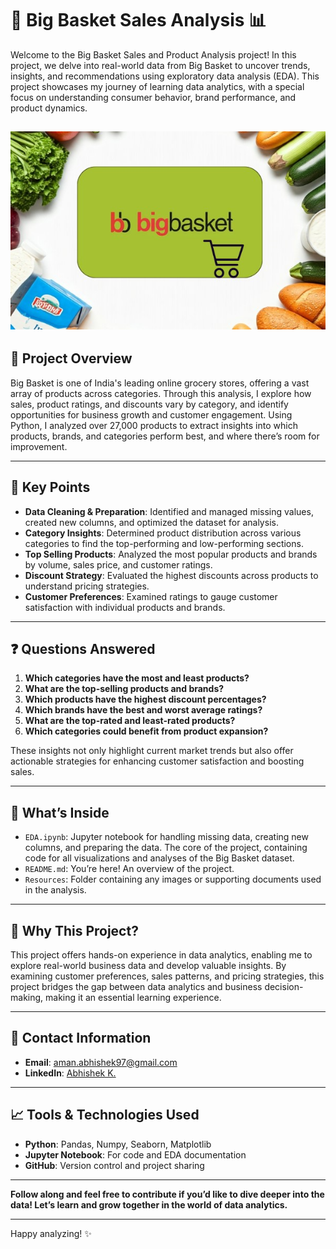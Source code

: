 # 🛒 Big Basket Sales Analysis 📊

Welcome to the Big Basket Sales and Product Analysis project! In this project, we delve into real-world data from Big Basket to uncover trends, insights, and recommendations using exploratory data analysis (EDA). This project showcases my journey of learning data analytics, with a special focus on understanding consumer behavior, brand performance, and product dynamics.

![welcome](https://github.com/Abhishek-4195/Python---EDA---Big-Basket-Sales-Analysis/blob/main/Screenshot%202024-11-14%20200610.jpg)
---

## 📌 Project Overview
Big Basket is one of India's leading online grocery stores, offering a vast array of products across categories. Through this analysis, I explore how sales, product ratings, and discounts vary by category, and identify opportunities for business growth and customer engagement. Using Python, I analyzed over 27,000 products to extract insights into which products, brands, and categories perform best, and where there’s room for improvement.

---

## 🔑 Key Points
- **Data Cleaning & Preparation**: Identified and managed missing values, created new columns, and optimized the dataset for analysis.
- **Category Insights**: Determined product distribution across various categories to find the top-performing and low-performing sections.
- **Top Selling Products**: Analyzed the most popular products and brands by volume, sales price, and customer ratings.
- **Discount Strategy**: Evaluated the highest discounts across products to understand pricing strategies.
- **Customer Preferences**: Examined ratings to gauge customer satisfaction with individual products and brands.

---

## ❓ Questions Answered
1. **Which categories have the most and least products?**
2. **What are the top-selling products and brands?**
3. **Which products have the highest discount percentages?**
4. **Which brands have the best and worst average ratings?**
5. **What are the top-rated and least-rated products?**
6. **Which categories could benefit from product expansion?**

These insights not only highlight current market trends but also offer actionable strategies for enhancing customer satisfaction and boosting sales.

---

## 📂 What’s Inside
- `EDA.ipynb`: Jupyter notebook for handling missing data, creating new columns, and preparing the data. The core of the project, containing code for all visualizations and analyses of the Big Basket dataset.
- `README.md`: You’re here! An overview of the project.
- `Resources`: Folder containing any images or supporting documents used in the analysis.

---

## 🌟 Why This Project?
This project offers hands-on experience in data analytics, enabling me to explore real-world business data and develop valuable insights. By examining customer preferences, sales patterns, and pricing strategies, this project bridges the gap between data analytics and business decision-making, making it an essential learning experience.

---

## 👤 Contact Information
- **Email**: [aman.abhishek97@gmail.com](mailto:aman.abhishek97@gmail.com)
- **LinkedIn**: [Abhishek K.](https://www.linkedin.com/in/abhishek-k/)

---

## 📈 Tools & Technologies Used
- **Python**: Pandas, Numpy, Seaborn, Matplotlib
- **Jupyter Notebook**: For code and EDA documentation
- **GitHub**: Version control and project sharing

---

**Follow along and feel free to contribute if you’d like to dive deeper into the data! Let’s learn and grow together in the world of data analytics.** 

--- 

Happy analyzing! ✨
